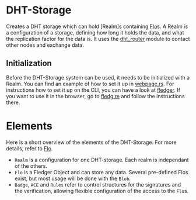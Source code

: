 # DHT-Storage

Creates a DHT storage which can hold [Realm]s containing [Flo](../flo/README.md)s.
A Realm is a configuration of a storage, defining how long it holds the data,
and what the replication factor for the data is.
It uses the [dht_router](../dht_router/README.md) module to contact other nodes and 
exchange data.

## Initialization

Before the DHT-Storage system can be used, it needs to be initialized with a Realm.
You can find an example of how to set it up in [webpage.rs](../../tests/webpage.rs).
For instructions how to set it up on the CLI, you can have a look at 
[fledger](../../../cli/fledger/README.md).
If you want to use it in the browser, go to [fledg.re](https://web.fledg.re) and follow
the instructions there.

# Elements

Here is a short overview of the elements of the DHT-Storage.
For more details, refer to [Flo](../flo/README.md).
- `Realm` is a configuration for one DHT-storage. Each realm is independant of the others.
- `Flo` is a Fledger Object and can store any data. Several pre-defined Flos exist, but most
  usage will be done with the `Blob`.
- `Badge`, `ACE` and `Rules` refer to control structures for the signatures and the verification,
  allowing flexible configuration of the access to the `Flo`s.